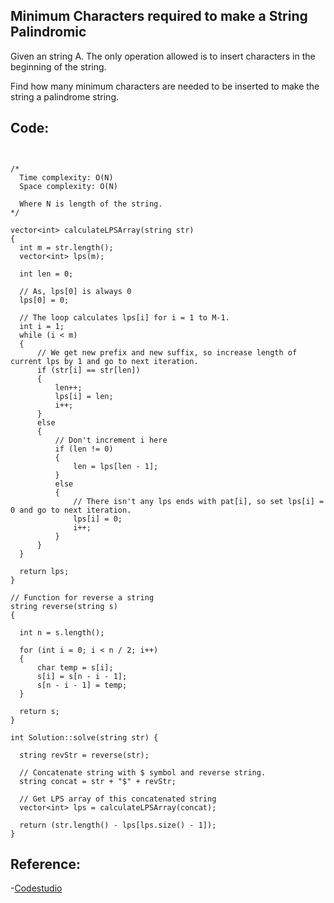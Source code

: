 ## Minimum Characters required to make a String Palindromic

Given an string A. The only operation allowed is to insert  characters in the beginning of the string.

Find how many minimum characters are needed to be inserted to make the string a palindrome string.



## Code:
  
  ~~~~~~
  

/*
    Time complexity: O(N)
    Space complexity: O(N)
    
    Where N is length of the string.    
*/

vector<int> calculateLPSArray(string str)
{
    int m = str.length();
    vector<int> lps(m);

    int len = 0;

    // As, lps[0] is always 0
    lps[0] = 0;

    // The loop calculates lps[i] for i = 1 to M-1.
    int i = 1;
    while (i < m)
    {
        // We get new prefix and new suffix, so increase length of  current lps by 1 and go to next iteration.
        if (str[i] == str[len])
        {
            len++;
            lps[i] = len;
            i++;
        }
        else
        {
            // Don't increment i here
            if (len != 0)
            {
                len = lps[len - 1];
            }
            else
            {
                // There isn't any lps ends with pat[i], so set lps[i] = 0 and go to next iteration.
                lps[i] = 0;
                i++;
            }
        }
    }

    return lps;
}

// Function for reverse a string
string reverse(string s)
{

    int n = s.length();

    for (int i = 0; i < n / 2; i++)
    {
        char temp = s[i];
        s[i] = s[n - i - 1];
        s[n - i - 1] = temp;
    }

    return s;
}

int Solution::solve(string str) {

    string revStr = reverse(str);

    // Concatenate string with $ symbol and reverse string.
    string concat = str + "$" + revStr;

    // Get LPS array of this concatenated string
    vector<int> lps = calculateLPSArray(concat);

    return (str.length() - lps[lps.size() - 1]);
}
  ~~~~~~
  
  
  ## Reference:
  
  -[Codestudio](https://www.codingninjas.com/codestudio/problems/893000?topList=striver-sde-sheet-problems&utm_source=striver&utm_medium=website&leftPanelTab=2)
